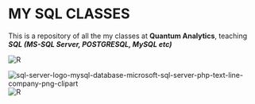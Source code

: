 # MY SQL CLASSES

This is a repository of all the my classes at **Quantum Analytics**, teaching ***SQL (MS-SQL Server, POSTGRESQL, MySQL etc)***

![R](https://user-images.githubusercontent.com/57878434/177340551-68aeaebd-a3df-4f17-a351-2d4bd3387c64.jpg)

![sql-server-logo-mysql-database-microsoft-sql-server-php-text-line-company-png-clipart](https://user-images.githubusercontent.com/57878434/177340791-b644abd0-74f9-4ea3-89e9-f6b26ca70b66.jpg)
![R](https://user-images.githubusercontent.com/57878434/177340895-e89a68fe-78dc-40f0-9fe1-bfae64447376.png)

